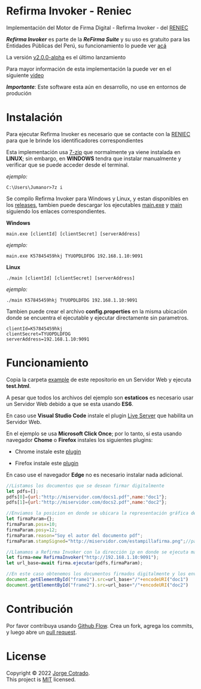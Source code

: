 # Refirma Invoker - Reniec
Implementación del Motor de Firma Digital - Refirma Invoker - del [RENIEC](https://dsp.reniec.gob.pe/refirma_suite/main/web/main.jsf)

***Refirma Invoker*** es parte de la ***ReFirma Suite*** y su uso es gratuito para las Entidades Públicas del Perú, su funcionamiento lo puede ver [acá](https://drive.google.com/file/d/1S-FrH2HX6vawsO4oXESUHwDsSQjJOGMj/view?usp=sharing)

La versión [v2.0.0-alpha](https://github.com/jumanor/refirmainvoker/tree/v2.0.0-alpha) es el último lanzamiento

Para mayor información de esta implementación la puede ver en el siguiente [video](https://www.youtube.com/watch?v=aOto5CStZNA)

***Importante***: Este software esta aún en desarrollo, no use en entornos de produción

# Instalación
Para ejecutar Refirma Invoker es necesario que se contacte con la [RENIEC](https://dsp.reniec.gob.pe/refirma_suite/main/web/main.jsf) para que le brinde los identificadores correspondientes

Esta implementación usa [7-zip](https://www.7-zip.org/) que normalmente ya viene instalada en **LINUX**; sin embargo, en **WINDOWS** tendra que instalar manualmente y verificar que se puede acceder desde el terminal.

*ejemplo:*
    
    C:\Users\Jumanor>7z i

Se compilo Refirma Invoker para Windows y Linux, y estan disponibles en los [releases](https://github.com/jumanor/refirmainvoker/releases/tag/v2.0.0-alpha), tambien puede descargar los ejecutables [main.exe](https://github.com/jumanor/refirmainvoker/releases/download/v2.0.0-alpha/main.exe) y [main](https://github.com/jumanor/refirmainvoker/releases/download/v2.0.0-alpha/main) siguiendo los enlaces correspondientes.

**Windows**

    main.exe [clientId] [clientSecret] [serverAddress]

*ejemplo:*

    main.exe K57845459hkj TYUOPDLDFDG 192.168.1.10:9091

**Linux**

    ./main [clientId] [clientSecret] [serverAddress]

*ejemplo:*

    ./main K57845459hkj TYUOPDLDFDG 192.168.1.10:9091

Tambien puede crear el archivo **config.properties** en la misma ubicación donde se encuentra el ejecutable y ejecutar directamente sin parametros.

    clientId=K57845459hkj
    clientSecret=TYUOPDLDFDG
    serverAddress=192.168.1.10:9091

# Funcionamiento
Copia la carpeta [example](https://github.com/jumanor/refirmainvoker/tree/master/example) de este repositorio en un Servidor Web y ejecuta **test.html**.

A pesar que todos los archivos del ejemplo son **estaticos** es necesario usar un Servidor Web debido a que se esta usando **ES6**.

En caso use **Visual Studio Code** instale el plugin [Live Server](https://marketplace.visualstudio.com/items?itemName=ritwickdey.LiveServer) que habilita un Servidor Web.

En el ejemplo se usa **Microsoft Click Once**; por lo tanto, si esta usando navegador **Chome** o **Firefox** instales los siguientes plugins:

- Chrome instale este [plugin](https://chrome.google.com/webstore/detail/clickonce-for-google-chro/kekahkplibinaibelipdcikofmedafmb) 

- Firefox instale este [plugin](https://addons.mozilla.org/es/firefox/addon/meta4clickoncelauncher/?utm_source=addons.mozilla.org&utm_medium=referral&utm_content=search)

En caso use el navegador **Edge** no es necesario instalar nada adicional.

``` javascript
//Listamos los documentos que se desean firmar digitalmente
let pdfs=[];
pdfs[0]={url:"http://miservidor.com/docs1.pdf",name:"doc1"};
pdfs[1]={url:"http://miservidor.com/docs2.pdf",name:"doc2"};

//Enviamos la posicion en donde se ubicara la representación gráfica de la firma digital
let firmaParam={};
firmaParam.posx=10;
firmaParam.posy=12;
firmaParam.reason="Soy el autor del documento pdf";
firmaParam.stampSigned="http://miservidor.com/estampillafirma.png";//parametro opcional

//Llamamos a Refirma Invoker con la dirección ip en donde se ejecuta main.exe o main
let firma=new RefirmaInvoker("http://192.168.1.10:9091");
let url_base=await firma.ejecutar(pdfs,firmaParam);

//En este caso obtenemos los documentos firmados digitalmente y los enviamos a un frame
document.getElementById("frame1").src=url_base+"/"+encodeURI("doc1")
document.getElementById("frame2").src=url_base+"/"+encodeURI("doc2")
```          
# Contribución

Por favor contribuya usando [Github Flow](https://guides.github.com/introduction/flow/). Crea un fork, agrega los commits, y luego abre un [pull request](https://github.com/fraction/readme-boilerplate/compare/).

# License
Copyright © 2022 [Jorge Cotrado](https://github.com/jumanor). <br />
This project is [MIT](https://github.com/jumanor/refirmainvoker/blob/master/License) licensed.
